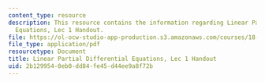 ```yaml
---
content_type: resource
description: This resource contains the information regarding Linear Partial Differential
  Equations, Lec 1 Handout.
file: https://ol-ocw-studio-app-production.s3.amazonaws.com/courses/18-303-linear-partial-differential-equations-analysis-and-numerics-fall-2014/2b1299540eb0dd84fe45d44ee9a8f72b_MIT18_303F14_Lec1.pdf
file_type: application/pdf
resourcetype: Document
title: Linear Partial Differential Equations, Lec 1 Handout
uid: 2b129954-0eb0-dd84-fe45-d44ee9a8f72b
---
```

